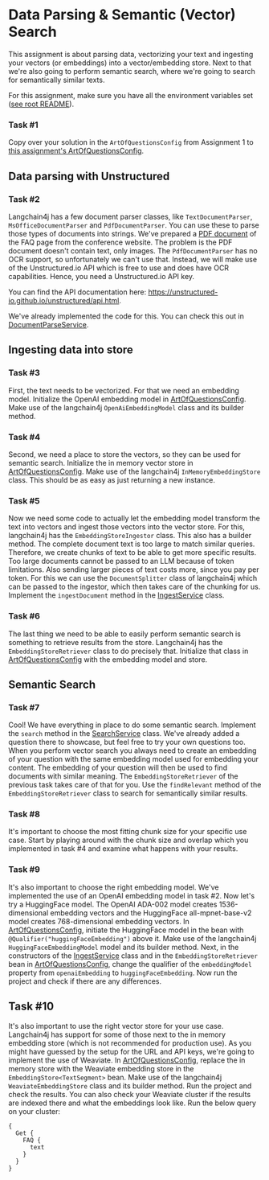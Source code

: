 # Data Parsing & Semantic (Vector) Search
This assignment is about parsing data, vectorizing your text and ingesting your vectors (or embeddings) into a vector/embedding store.
Next to that we're also going to perform semantic search, where we're going to search for semantically similar texts.

For this assignment, make sure you have all the environment variables set ([see root README](../README.md)).

### Task #1
Copy over your solution in the `ArtOfQuestionsConfig` from Assignment 1 to [this assignment's ArtOfQuestionsConfig](src/main/java/eu/luminis/artofquestionsjava/config/ArtOfQuestionsConfig.java).

## Data parsing with Unstructured
### Task #2
Langchain4j has a few document parser classes, like `TextDocumentParser`, `MsOfficeDocumentParser` and `PdfDocumentParser`.
You can use these to parse those types of documents into strings. We've prepared a [PDF document](src/main/resources/data/faq.pdf) of the FAQ page from the conference website.
The problem is the PDF document doesn't contain text, only images. The `PdfDocumentParser` has no OCR support, so unfortunately we can't use that.
Instead, we will make use of the Unstructured.io API which is free to use and does have OCR capabilities. Hence, you need a Unstructured.io API key.

You can find the API documentation here: https://unstructured-io.github.io/unstructured/api.html.

We've already implemented the code for this. You can check this out in [DocumentParseService](src/main/java/eu/luminis/artofquestionsjava/service/DocumentParseService.java).

## Ingesting data into store
### Task #3
First, the text needs to be vectorized. For that we need an embedding model. Initialize the OpenAI embedding model in [ArtOfQuestionsConfig](src/main/java/eu/luminis/artofquestionsjava/config/ArtOfQuestionsConfig.java).
Make use of the langchain4j `OpenAiEmbeddingModel` class and its builder method.

### Task #4
Second, we need a place to store the vectors, so they can be used for semantic search. Initialize the in memory vector store in [ArtOfQuestionsConfig](src/main/java/eu/luminis/artofquestionsjava/config/ArtOfQuestionsConfig.java).
Make use of the langchain4j `InMemoryEmbeddingStore` class. This should be as easy as just returning a new instance.

### Task #5
Now we need some code to actually let the embedding model transform the text into vectors and ingest those vectors into the vector store.
For this, langchain4j has the `EmbeddingStoreIngestor` class. This also has a builder method.
The complete document text is too large to match similar queries. Therefore, we create chunks of text to be able to get more specific results.
Too large documents cannot be passed to an LLM because of token limitations. Also sending larger pieces of text costs more, since you pay per token.
For this we can use the `DocumentSplitter` class of langchain4j which can be passed to the ingestor, which then takes care of the chunking for us.
Implement the `ingestDocument` method in the [IngestService](src/main/java/eu/luminis/artofquestionsjava/service/IngestService.java) class.

### Task #6
The last thing we need to be able to easily perform semantic search is something to retrieve results from the store. Langchain4j has the `EmbeddingStoreRetriever` class to do precisely that.
Initialize that class in [ArtOfQuestionsConfig](src/main/java/eu/luminis/artofquestionsjava/config/ArtOfQuestionsConfig.java) with the embedding model and store.

## Semantic Search
### Task #7
Cool! We have everything in place to do some semantic search. Implement the `search` method in the [SearchService](src/main/java/eu/luminis/artofquestionsjava/service/SearchService.java) class.
We've already added a question there to showcase, but feel free to try your own questions too.
When you perform vector search you always need to create an embedding of your question with the same embedding model used for embedding your content.
The embedding of your question will then be used to find documents with similar meaning. The `EmbeddingStoreRetriever` of the previous task takes care of that for you.
Use the `findRelevant` method of the `EmbeddingStoreRetriever` class to search for semantically similar results.

### Task #8
It's important to choose the most fitting chunk size for your specific use case. Start by playing around with the chunk size and overlap which you implemented in task #4 and examine what happens with your results.

### Task #9
It's also important to choose the right embedding model. We've implemented the use of an OpenAI embedding model in task #2. Now let's try a HuggingFace model.
The OpenAI ADA-002 model creates 1536-dimensional embedding vectors and the HuggingFace all-mpnet-base-v2 model creates 768-dimensional embedding vectors.
In [ArtOfQuestionsConfig](src/main/java/eu/luminis/artofquestionsjava/config/ArtOfQuestionsConfig.java), initiate the HuggingFace model in the bean with `@Qualifier("huggingFaceEmbedding")` above it. Make use of the langchain4j `HuggingFaceEmbeddingModel` model and its builder method.
Next, in the constructors of the [IngestService](src/main/java/eu/luminis/artofquestionsjava/service/IngestService.java) class and in the `EmbeddingStoreRetriever` bean in [ArtOfQuestionsConfig](src/main/java/eu/luminis/artofquestionsjava/config/ArtOfQuestionsConfig.java), change the qualifier of the `embeddingModel` property from `openaiEmbedding` to `huggingFaceEmbedding`.
Now run the project and check if there are any differences.

## Task #10
It's also important to use the right vector store for your use case. Langchain4j has support for some of those next to the in memory embedding store (which is not recommended for production use).
As you might have guessed by the setup for the URL and API keys, we're going to implement the use of Weaviate.
In [ArtOfQuestionsConfig](src/main/java/eu/luminis/artofquestionsjava/config/ArtOfQuestionsConfig.java), replace the in memory store with the Weaviate embedding store in the `EmbeddingStore<TextSegment>` bean. Make use of the langchain4j `WeaviateEmbeddingStore` class and its builder method.
Run the project and check the results. You can also check your Weaviate cluster if the results are indexed there and what the embeddings look like.
Run the below query on your cluster:
```
{
  Get {
    FAQ {
      text
    }
  }
}
```
